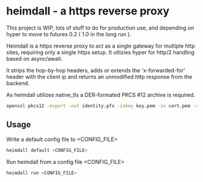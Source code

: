 # heimdall - a https reverse proxy #
This project is WIP, lots of stuff to do for production use, and depending on hyper to move to futures 0.2 ( 1.0 in the long run ).

Heimdall is a https reverse proxy to act as a single gateway for multiple http sites, requiring only a single https setup. It utlizies hyper for http/2 handling  based on async/await. 

It strips the hop-by-hop headers, adds or extends the 'x-forwarded-for' header with the client ip and returns an unmodified http response from the backend. 

As heimdall utilizes native_tls a DER-formated PKCS #12 archive is required. 
```bash
openssl pkcs12 -export -out identity.pfx -inkey key.pem -in cert.pem -certfile chain_certs.pem
```

## Usage ## 
Write a default config file to <CONFIG_FILE>
```bash
heimdall default <CONFIG_FILE>
```

Run heimdall from a config file <CONFIG_FILE>
```bash
heimdall run <CONFIG_FILE>
```

